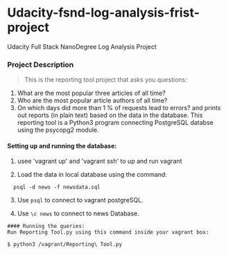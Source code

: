 # Udacity-fsnd-log-analysis-frist-project
Udacity Full Stack NanoDegree Log Analysis Project

### Project Description
>This is the reporting tool project that asks you questions:
1. What are the most popular three articles of all time?
2. Who are the most popular article authors of all time?
3. On which days did more than 1 % of requests lead to errors?
and prints out reports (in plain text) based on the data in the database. This reporting tool is a Python3 program connecting PostgreSQL databse using the psycopg2 module.
  
#### Setting up and running the database:

  1. usee 'vagrant up' and 'vagrant ssh' to up and run vagrant 

  2. Load the data in local database using the command:
  
  ```
    psql -d news -f newsdata.sql
  ```
  3. Use `psql` to connect to vagrant postgreSQL.
  
  4. Use `\c news` to connect to news Database.
  ```
#### Running the queries:
  Run Reporting Tool.py using this command inside your vagrant box:
  ```
    $ python3 /vagrant/Reporting\ Tool.py 
  ```
